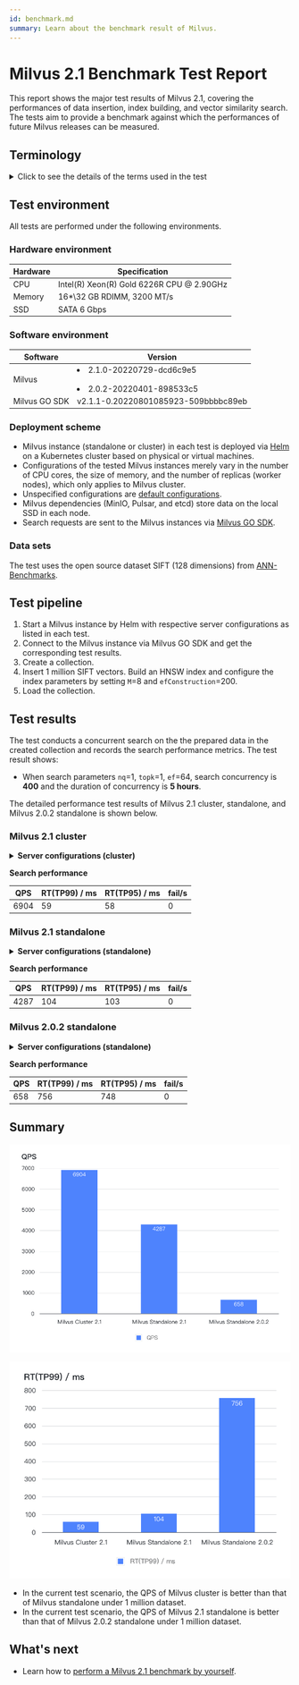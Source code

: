 ```yaml
---
id: benchmark.md
summary: Learn about the benchmark result of Milvus. 
---
```


# Milvus 2.1 Benchmark Test Report

This report shows the major test results of Milvus 2.1, covering the performances of data insertion, index building, and vector similarity search. The tests aim to provide a benchmark against which the performances of future Milvus releases can be measured.

## Terminology

<details>
    <summary>Click to see the details of the terms used in the test</summary>
    <table class="terminology">
        <thead>
            <tr>
                <th>Term</th>
                <th>Description</th>
            </tr>
        </thead>
        <tbody>
            <tr>
                <td>nq</td>
                <td>Number of vectors to be searched in one search request</td>
            </tr>
            <tr>
                <td>topk</td>
                <td>Number of the nearest vectors to be retrieved for each vector (in nq) in a search request</td>
            </tr>
            <tr>
                <td>ef</td>
                <td>A search parameter specific to <a href="https://milvus.io/docs/v2.1.4/index.md">HNSW index</a></td>
            </tr>
            <tr>
                <td>RT</td>
                <td>Response time from sending the request to receiving the response</td>
            </tr>
            <tr>
                <td>QPS</td>
                <td>Number of search requests that are successfully processed per second</td>
            </tr>
        </tbody>
    </table>
</details>

## Test environment

All tests are performed under the following environments.

### Hardware environment

| Hardware | Specification                             |
| -------- | ----------------------------------------- |
| CPU      | Intel(R) Xeon(R) Gold 6226R CPU @ 2.90GHz |
| Memory   | 16\*\32 GB RDIMM, 3200 MT/s               |
| SSD      | SATA 6 Gbps                               |

### Software environment

|    Software   |                                Version                                |
| ------------- | --------------------------------------------------------------------- |
|    Milvus     | <li>2.1.0-20220729-dcd6c9e5</li> <br> <li>2.0.2-20220401-898533c5</li>|
| Milvus GO SDK | v2.1.1-0.20220801085923-509bbbbc89eb                                  |

### Deployment scheme

- Milvus instance (standalone or cluster) in each test is deployed via [Helm](https://milvus.io/docs/v2.1.4/install_standalone-helm.md) on a Kubernetes cluster based on physical or virtual machines.
- Configurations of the tested Milvus instances merely vary in the number of CPU cores, the size of memory, and the number of replicas (worker nodes), which only applies to Milvus cluster.
- Unspecified configurations are [default configurations](https://github.com/milvus-io/milvus-helm/blob/master/charts/milvus/values.yaml).
- Milvus dependencies (MinIO, Pulsar, and etcd) store data on the local SSD in each node.
- Search requests are sent to the Milvus instances via [Milvus GO SDK](https://github.com/milvus-io/milvus-sdk-go/tree/master/tests).

### Data sets

The test uses the open source dataset SIFT (128 dimensions) from [ANN-Benchmarks](https://github.com/erikbern/ann-benchmarks/#data-sets).

## Test pipeline

1. Start a Milvus instance by Helm with respective server configurations as listed in each test.
2. Connect to the Milvus instance via Milvus GO SDK and get the corresponding test results.
3. Create a collection.
4. Insert 1 million SIFT vectors. Build an HNSW index and configure the index parameters by setting `M`=8 and `efConstruction`=200.
5. Load the collection.

## Test results

The test conducts a concurrent search on the the prepared data in the created collection and records the search performance metrics. The test result shows:

- When search parameters `nq`=1, `topk`=1, `ef`=64, search concurrency is **400** and the duration of concurrency is **5 hours**. 

The detailed performance test results of Milvus 2.1 cluster, standalone, and Milvus 2.0.2 standalone is shown below.

### Milvus 2.1 cluster

<details>
    <summary><b>Server configurations (cluster)</b></summary>

```yaml
image:
  all:
    tag: 2.1.0-20220729-dcd6c9e5
queryNode:
  replicas: 1
  resources:
    limits:
      cpu: "12.0"
      memory: 8Gi
```

</details>

**Search performance**

| QPS  | RT(TP99) / ms | RT(TP95) / ms | fail/s |
|------|---------------|---------------|--------|
| 6904 | 59            | 58            | 0      |

### Milvus 2.1 standalone

<details>
    <summary><b>Server configurations (standalone)</b></summary>

```yaml
image:
  all:
    tag: 2.1.0-20220729-dcd6c9e5
standalone:
  replicas: 1
  resources:
    limits:
      cpu: "12.0"
      memory: 16Gi
```

</details>

**Search performance**

| QPS  | RT(TP99) / ms | RT(TP95) / ms | fail/s |
|------|---------------|---------------|--------|
| 4287 | 104           | 103           | 0      |


### Milvus 2.0.2 standalone

<details>
    <summary><b>Server configurations (standalone)</b></summary>

```yaml
image:
  all:
    tag: 2.0.2-20220401-898533c5
standalone:
  replicas: 1
  resources:
    limits:
      cpu: "12.0"
      memory: 16Gi
```

</details>

**Search performance**

| QPS | RT(TP99) / ms | RT(TP95) / ms | fail/s |
|-----|---------------|---------------|--------|
| 658 | 756           | 748           | 0      |

## Summary

![2.1_qps](../../../assets/2.1_qps.png "A comparison of the QPS test results.")

![2.1_rt](../../../assets/2.1_rt.png "A comparison of the RT test results.")

- In the current test scenario, the QPS of Milvus cluster is better than that of Milvus standalone under  1 million dataset.
- In the current test scenario, the QPS of Milvus 2.1 standalone is better than that of Milvus 2.0.2 standalone under 1 million dataset.

## What's next

- Learn how to [perform a Milvus 2.1 benchmark by yourself](https://milvus.io/blog/2022-08-16-A-Quick-Guide-to-Benchmarking-Milvus-2-1.md).
